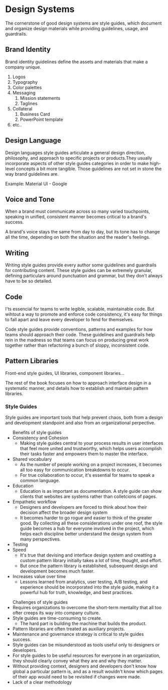 <h1>Design Systems</h1>
<p>The cornerstone of good design systems are style guides, which document and organize design materials while providing guidelines, usage, and guardrails.</p>

<h2>Brand Identity</h2>
<p>Brand identity guidelines define the assets and materials that make a company unique.</p>
<ol>
  <li>Logos</li>
  <li>Typography</li>
  <li>Color palettes</li>
  <li>Messaging
    <ol>
      <li>Mission statements</li>
      <li>Taglines</li>
    </ol>
  </li>
  <li>Collateral
    <ol>
      <li>Business Card</li>
      <li>PowerPoint template</li>
    </ol>
  </li>
  <li>etc..</li>
</ol>

<h2>Design Language</h2>
<p>Design languages style guides articulate a general design direction, philosophy, and approach to specific projects or products.They usually incorporate aspects of other style guides categories in order to make high-level concepts a bit more tangible. Those guidelines are not set in stone the way brand guidelines are. </p>
<p>Example: Material UI - Google</p>

<h2>Voice and Tone</h2>
<p>When a brand must communicate across so many varied touchpoints, speaking in unified, consistent manner becomes critical to a brand's success.</p>
<p>A brand's voice stays the same from day to day, but its tone has to change all the time, depending on both the situation and the reader's feelings.</p>

<h2>Writing</h2>
<p>Writing style guides provide every author some guidelines and guardrails for contributing content. These style guides can be extremely granular, defining particulars around punctuation and grammar, but they don't always have to be so detailed.</p>

<h2>Code</h2>
<p>I'ts essencial for teams to write legible, scalable, maintainable code. But wihtout a way to promote and enforce code consistency, it's easy for things to fall apart and leave every developer to fend for themselves.</p>
<p>Code style guides provide conventions, patterns and examples for how teams should approach their code. These guidelines and guardrails help rein in the madness so that teams can focus on producing great work together rather than refactoring a bunch of sloppy, inconsistent code.</p>

<h2>Pattern Libraries</h2>
<p>Front-end style guides, UI libraries, component libraries...</p>
<p>The rest of the book focuses on how to approach interface design in a systematic manner, and details how to establish and maintain pattern libraries.</p>
<h3>Style Guides</h3>
<p>Style guides are important tools that help prevent chaos, both from a design and development standpoint and also from an organizational perpective.</p>
<ul>Benefits of style guides
  <li>Consistency and Cohesion
  <ul><li>Making style guides central to your process results in user interfaces that feel more united and trustworthy, which helps users accomplish their tasks faster and empowers them to master the interface.</li></ul></li>
  <li>Shared vocabulary
    <ul>
      <li>As the number of people working on a project increases, it becomes all too easy for communication breakdowns to occur.</li>
      <li>For true collaboration to occur, it's essential for teams to speak a common language.</li>
    </ul>
  </li>
  <li>Education
    <ul><li>Education is as important as documentation. A style guide can show clients that websites are systems rather than colletcions of pages.</li></ul>
  </li>
  <li>Empathetic workflow
    <ul><li>Designers and developers are forced to think about how their decision affect the broader design system</li>
    <li>It becomes harder to go rogue and easier to think of the greater good. By collecting all these considerations under one roof, the style guide becomes a hub for everyone involved in the project, which helps each discipline better understand the design system from many perspectives.</li>
    </ul>
  </li>
  <li>Testing</li>
  <li>Speed
    <ul><li>It's true that devising and interface design system and creatting a custom pattern library initially takes a lot of time, thought, and effort.</li>
    <li>But once the pattern library is established, subsequent design and development becomes much faster.</li>
    </ul>
  </li>
  <li>Increases value over time
    <ul><li>Lessons learned from analytics, user testing, A/B testing, and experience should be incorporated into the style guide, making it a powerful hub for truth, knowledge, and best practices.</li></ul></li>
</ul>
<ul>Challenges of style guides
  <li>Requires organizations to overcome the short-term mentality that all too ofter creeps its way into company culture.</li>
  <li>Style guides are time-consuming to create.
    <ul><li>The hard part is building the machine that builds the product.</li></ul>
  </li>
  <li>Pattern libraries are often treated as auxiliary projects.</li>
  <li>Maintenance and governance strategy is critical to style guides success.</li>
  <li>Style guides can be misunderstood as tools useful only to designers or developers.</li>
  <li>For style guides to be useful resources for everyone in an organization, they should clearly convey what they are and why they matter.</li>
  <li>Without providing context, designers and developers don't know how global a particular pattern is, and as a result wouldn't know which pages of their app would need to be revisited if changes were made.</li>
  <li>Lack of a clear methodology</li>
</ul>
